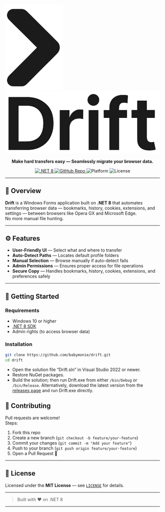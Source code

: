 ![Drift Icon](icon.png) ![Drift Text](text.png)
<p align="center"> <b>Make hard transfers easy — Seamlessly migrate your browser data.</b> </p>
<p align="center"> <a href="https://dotnet.microsoft.com/en-us/download/dotnet/8.0"> <img alt=".NET 8" src="https://img.shields.io/badge/.NET-8.0-blueviolet?logo=dotnet&logoColor=white"> </a> <a href="https://github.com/babymonie/drift"> <img alt="GitHub Repo" src="https://img.shields.io/badge/GitHub-Drift-black?logo=github"> </a> <img alt="Platform" src="https://img.shields.io/badge/Platform-Windows-blue?logo=windows&logoColor=white"> <img alt="License" src="https://img.shields.io/badge/License-MIT-yellow.svg"> </p>

---

## 📖 Overview
**Drift** is a Windows Forms application built on **.NET 8** that automates transferring browser data — bookmarks, history, cookies, extensions, and settings — between browsers like Opera GX and Microsoft Edge.  
No more manual file hunting.

---

## ⚙️ Features
- **User-Friendly UI** — Select what and where to transfer
- **Auto-Detect Paths** — Locates default profile folders
- **Manual Selection** — Browse manually if auto-detect fails
- **Admin Permissions** — Ensures proper access for file operations
- **Secure Copy** — Handles bookmarks, history, cookies, extensions, and preferences safely

---

## 🚀 Getting Started

### Requirements
- Windows 10 or higher
- [.NET 8 SDK](https://dotnet.microsoft.com/en-us/download/dotnet/8.0)
- Admin rights (to access browser data)

### Installation
```bash
git clone https://github.com/babymonie/drift.git
cd drift
```
- Open the solution file “Drift.sln” in Visual Studio 2022 or newer.
- Restore NuGet packages.
- Build the solution; then run Drift.exe from either `/bin/Debug` or `/bin/Release`. Alternatively, download the latest version from the [releases page](https://github.com/babymonie/drift/releases) and run Drift.exe directly.


## 🤝 Contributing
Pull requests are welcome!  
Steps:
1. Fork this repo
2. Create a new branch (`git checkout -b feature/your-feature`)
3. Commit your changes (`git commit -m "Add your feature"`)
4. Push to your branch (`git push origin feature/your-feature`)
5. Open a Pull Request 🚀

---

## 📄 License
Licensed under the **MIT License** — see [`LICENSE`](LICENSE) for details.

---

> Built with ❤️ on .NET 8

---


